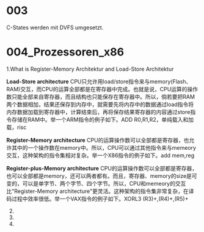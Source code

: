 # 003

C-States werden mit DVFS umgesetzt.



# 004_Prozessoren_x86

1.What is Register-Memory Architektur and Load-Store Architektur

**Load-Store architecture** CPU只允许用load/store指令来与memory(Flash、RAM)交互，而CPU的运算全部都是在寄存器中完成。也就是说，CPU运算的操作数只能全部来自寄存器，而且结构也只能保存在寄存器中。所以，倘若要把RAM两个数据相加，结果还保存到内存中，就需要先将内存中的数据通过load指令将内存数据加载到寄存器中，计算结束后，再将保存结果寄存器的内容通过store指令存储在RAM中。举一个ARM指令的例子如下。ADD R0,R1,R2，单纯载入和加载，risc

**Register-Memory architecture** CPU的运算操作数可以全部都是寄存器，也允许其中的一个操作数在memory中。所以，CPU可以通过其他指令来与memeory交互，这种架构的指令集相对复杂。举一个X86指令的例子如下。add mem,reg

**Register-plus-Memory architecture** CPU的运算操作数可以全部都是寄存器，也可以全部都是memory，还可以两者都有。而且，寄存器、memory的size是可变的，可以是单字节、两个字节、四个字节。所以，CPU和memeory的交互比"Register-Memory architecture"更灵活。这种架构的指令集非常复杂，在译码过程中效率很低。举一个VAX指令的例子如下。XORL3 (R3)+,(R4)+,(R5)+

2.

3.

4.



